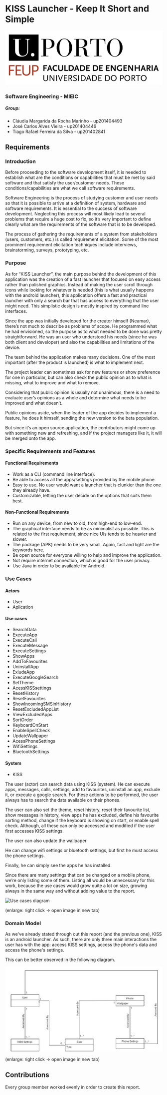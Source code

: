 # KISS Launcher - Keep It Short and Simple

![FEUP's logo](Images/feup.png)

### Software Engineering - MIEIC

##### Group:
* Cláudia Margarida da Rocha Marinho - up201404493
* José Carlos Alves Vieira - up201404446
* Tiago Rafael Ferreira da Silva - up201402841

## Requirements

### Introduction
Before proceeding to the software development itself, it is needed to establish what are the conditions or capabilities that must be met by said software and that satisfy the user/customer needs. These conditions/capabilities are what we call software requirements.

Software Engineering is the process of studying customer and user needs so that it is possible to arrive at a definition of system, hardware and software requirements. It is essential to the success of software development. Neglecting this process will most likely lead to several problems that require a huge cost to fix, so it’s very important to define clearly what are the requirements of the software that is to be developed.

The process of gathering the requirements of a system from stakeholders (users, customers, etc.) is called requirement elicitation. Some of the most prominent requirement elicitation techniques include interviews, brainstorming, surveys, prototyping, etc.

### Purpose
As for “KISS Launcher”, the main purpose behind the development of this application was the creation of a fast launcher that focused on easy access rather than polished graphics. Instead of making the user scroll through icons while looking for whatever is needed (this is what usually happens with the android launcher), this application offers a fast and practical launcher with only a search bar that has access to everything that the user might need. This simplistic design is mostly inspired by command line interfaces.

Since the app was initially developed for the creator himself (Neamar), there’s not much to describe as problems of scope. He programmed what he had envisioned, so the purpose as to what needed to be done was pretty straightforward. He was an user who understood his needs (since he was both client and developer) and also the capabilities and limitations of the device.

The team behind the application makes many decisions. One of the most important (after the product is launched) is what to implement next.

The project leader can sometimes ask for new features or show preference for one in particular, but can also check the public opinion as to what is missing, what to improve and what to remove.

Considering that public opinion is usually not unanimous, there is a need to evaluate user’s opinions as a whole and determine what needs to be improved and what doesn’t.

Public opinions aside, when the leader of the app decides to implement a feature, he does it himself, sending the new version to the beta population.

But since it’s an open source application, the contributors might come up with something new and refreshing, and if the project managers like it, it will be merged onto the app.

### Specific Requirements and Features

#### Functional Requirements
* Work as a CLI (command line interface).
*	Be able to access all the apps/settings provided by the mobile phone.
*	Easy to use. No user would want a launcher that is clunkier than the one they already have.
*	Customizable, letting the user decide on the options that suits them best.

#### Non-Functional Requirements
* Run on any device, from new to old, from high-end to low-end.
* The graphical interface needs to be as minimalist as possible. This is related to the first requirement, since nice UIs tends to be heavier and slower.
*	The package (APK) needs to be very small. Again, fast and light are the keywords here.
*	Be open source for everyone willing to help and improve the application.
*	Not require internet connection, which is good for the user privacy.
*	Use Java in order to be available for Android.

### Use Cases

#### Actors
* User
* Aplication

#### Use cases
* SearchData
* ExecuteApp
* ExecuteCall
* ExecuteMessage
* ExecuteSettings
* ShowApps
* AddToFavourites
* UninstallApp
* ExludeApp
* ExecuteGoogleSearch
* SetTheme
* AcessKISSsettings
* ResetHistory
* ResetFavourites
* ShowIncomingSMSinHistory
* ResetExcludedAppList
* ViewExcludedApps
* SortOrder
* KeyboardOnStart
* EnableSpellCheck
* UpdateWallpaper
* AcessPhoneSettings
* WifiSettings
* BluetoothSettings

#### System
* KISS

The user (actor) can search data using KISS (system). He can execute apps, messages, calls, settings, add to favourites, uninstall an app, exclude it, or execute a google search. For these actions to be performed, the user always has to search the data available on their phones.

The user can also set the theme, reset history, reset their favourite list, show messages in history, view apps he has excluded, define his favourite sorting method, change if the keyboard is showing on start, or enable spell check. Although, all these can only be accessed and modified if the user first accesses KISS settings.

The user can also update the wallpaper.

He can change wifi settings or bluetooth settings, but first he must access the phone settings.

Finally, he can simply see the apps he has installed.

Since there are many settings that can be changed on a mobile phone, we’re only listing some of them. Listing all would be unnecessary for this work, because the use cases would grow quite a lot on size, growing always in the same way and without adding value to the report.

![Use cases diagram](Images/use_cases.png)

(enlarge: right click -> open image in new tab)

### Domain Model
As we've already stated through out this report (and the previous one), KISS is an android launcher. As such, there are only three main interactions the user has with the app: access KISS settings, access the phone's data and access the phone's settings.

This can be better observed in the following diagram.

![Domain model diagram](Images/domain_model.png)

(enlarge: right click -> open image in new tab)

## Contributions
Every group member worked evenly in order to create this report.
